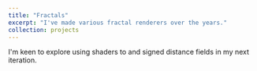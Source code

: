 ```yaml
---
title: "Fractals"
excerpt: "I've made various fractal renderers over the years."
collection: projects
---
```


I'm keen to explore using shaders to and signed distance fields in my next iteration.